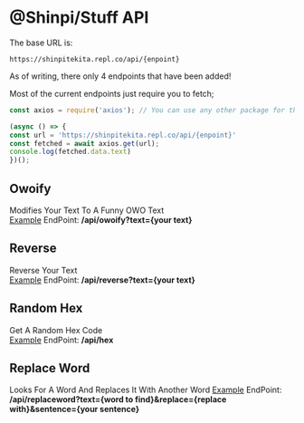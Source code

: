 # @Shinpi/Stuff API

The base URL is:
```
https://shinpitekita.repl.co/api/{enpoint}
```

As of writing, there only 4 endpoints that have been added!

Most of the current endpoints just require you to fetch;
```js
const axios = require('axios'); // You can use any other package for this

(async () => {
const url = 'https://shinpitekita.repl.co/api/{enpoint}'
const fetched = await axios.get(url);
console.log(fetched.data.text)
})();
```
## Owoify
Modifies Your Text To A Funny OWO Text<br>
[Example](https://shinpitekita.repl.co/api/owoify?text=this+is+example)
EndPoint: **/api/owoify?text={your text}**
## Reverse
Reverse Your Text<br>
[Example](https://shinpitekita.repl.co/api/reverse?text=this+is+example)
EndPoint: **/api/reverse?text={your text}**
## Random Hex
Get A Random Hex Code<br>
[Example](https://shinpitekita.repl.co/api/hex)
EndPoint: **/api/hex**
## Replace Word
Looks For A Word And Replaces It With Another Word
[Example](https://shinpitekita.repl.co/api/replaceword?text=hello&replace=hi&sentence=hello%20i%20like%20cookies)
EndPoint: **/api/replaceword?text={word to find}&replace={replace with}&sentence={your sentence}**
